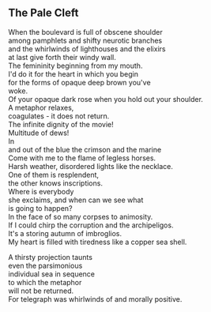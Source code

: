 The Pale Cleft
--------------
When the boulevard is full of obscene shoulder  
among pamphlets and shifty neurotic branches  
and the whirlwinds of lighthouses and the elixirs  
at last give forth their windy wall.  
The femininity beginning from my mouth.  
I'd do it for the heart in which you begin  
for the forms of opaque deep brown you've  
woke.  
Of your opaque dark rose when you hold out your shoulder.  
A metaphor relaxes,  
coagulates - it does not return.  
The infinite dignity of the movie!  
Multitude of dews!  
In  
and out of the blue the crimson and the marine  
Come with me to the flame of legless horses.  
Harsh weather, disordered lights like the necklace.  
One of them is resplendent,  
the other knows inscriptions.  
Where is everybody  
she exclaims, and when can we see what  
is going to happen?  
In the face of so many corpses to animosity.  
If I could chirp the corruption and the archipeligos.  
It's a storing autumn of imbroglios.  
My heart is filled with tiredness like a copper sea shell.  
  
A thirsty projection taunts  
even the parsimonious  
individual sea in sequence  
to which the metaphor  
will not be returned.  
For telegraph was whirlwinds of and morally positive.  

